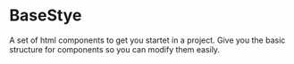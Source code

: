 # BaseStye

A set of html components to get you startet in a project. Give you the basic structure for components so you can modify them easily.

